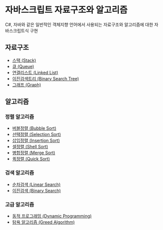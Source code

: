 # 자바스크립트 자료구조와 알고리즘
C#, 자바와 같은 일반적인 객체지향 언어에서 사용되는 자료구조와 알고리즘에 대한 자바스크립트식 구현

## 자료구조
* [스택 (Stack)](./data_structures/stack)
* [큐 (Queue)]()
* [연결리스트 (Linked List)]()
* [이진검색트리 (Binary Search Tree)]()
* [그래프 (Graph)]()

## 알고리즘

### 정렬 알고리즘
* [버블정렬 (Bubble Sort)]()
* [선택정렬 (Selection Sort)]()
* [삽입정렬 (Insertion Sort)]()
* [셀정렬 (Shell Sort)]()
* [병합정렬 (Merge Sort)]()
* [퀵정렬 (Quick Sort)]()

### 검색 알고리즘
* [순차검색 (Linear Search)]()
* [이진검색 (Binary Search)]()

### 고급 알고리즘
* [동적 프로그래밍 (Dynamic Programming)]()
* [탐욕 알고리즘 (Greed Algorithm)]()
